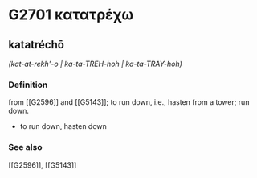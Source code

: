 # G2701 κατατρέχω

## katatréchō

_(kat-at-rekh'-o | ka-ta-TREH-hoh | ka-ta-TRAY-hoh)_

### Definition

from [[G2596]] and [[G5143]]; to run down, i.e., hasten from a tower; run down.

- to run down, hasten down

### See also

[[G2596]], [[G5143]]


